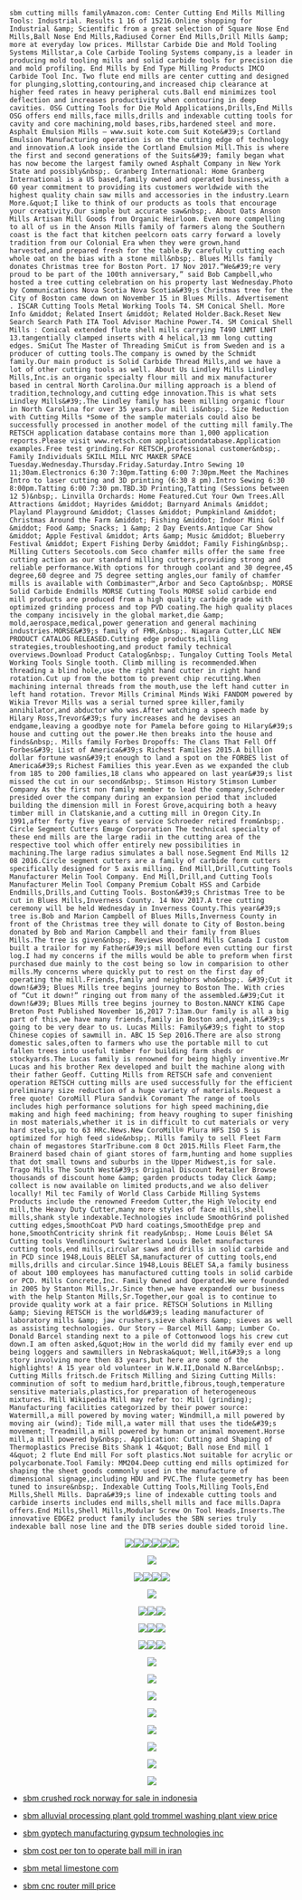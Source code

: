 
```
sbm cutting mills familyAmazon.com: Center Cutting End Mills Milling Tools: Industrial. Results 1 16 of 15216.Online shopping for Industrial &amp; Scientific from a great selection of Square Nose End Mills,Ball Nose End Mills,Radiused Corner End Mills,Drill Mills &amp; more at everyday low prices. Millstar Carbide Die and Mold Tooling Systems Millstar,a Cole Carbide Tooling Systems company,is a leader in producing mold tooling mills and solid carbide tools for precision die and mold profiling. End Mills by End Type Milling Products IMCO Carbide Tool Inc. Two flute end mills are center cutting and designed for plunging,slotting,contouring,and increased chip clearance at higher feed rates in heavy peripheral cuts.Ball end minimizes tool deflection and increases productivity when contouring in deep cavities. OSG Cutting Tools for Die Mold Applications,Drills,End Mills OSG offers end mills,face mills,drills and indexable cutting tools for cavity and core machining,mold bases,ribs,hardened steel and more. Asphalt Emulsion Mills — www.suit kote.com Suit Kote&#39;s Cortland Emulsion Manufacturing operation is on the cutting edge of technology and innovation.A look inside the Cortland Emulsion Mill.This is where the first and second generations of the Suits&#39; family began what has now become the largest family owned Asphalt Company in New York State and possibly&nbsp;. Granberg International: Home Granberg International is a US based,family owned and operated business,with a 60 year commitment to providing its customers worldwide with the highest quality chain saw mills and accessories in the industry.Learn More.&quot;I like to think of our products as tools that encourage your creativity.Our simple but accurate saw&nbsp;. About Oats Anson Mills Artisan Mill Goods from Organic Heirloom. Even more compelling to all of us in the Anson Mills family of farmers along the Southern coast is the fact that kitchen peelcorn oats carry forward a lovely tradition from our Colonial Era when they were grown,hand harvested,and prepared fresh for the table.By carefully cutting each whole oat on the bias with a stone mill&nbsp;. Blues Mills family donates Christmas tree for Boston Port. 17 Nov 2017.“We&#39;re very proud to be part of the 100th anniversary,” said Bob Campbell,who hosted a tree cutting celebration on his property last Wednesday.Photo by Communications Nova Scotia Nova Scotia&#39;s Christmas tree for the City of Boston came down on November 15 in Blues Mills. Advertisement . ISCAR Cutting Tools Metal Working Tools T4. SM Conical Shell. More Info &middot; Related Insert &middot; Related Holder.Back.Reset New Search Search Path ITA Tool Advisor Machine Power.T4. SM Conical Shell Mills : Conical extended flute shell mills carrying T490 LNMT LNHT 13.tangentially clamped inserts with 4 helical,13 mm long cutting edges. SmiCut The Master of Threading SmiCut is from Sweden and is a producer of cutting tools.The company is owned by the Schmidt family.Our main product is Solid Carbide Thread Mills,and we have a lot of other cutting tools as well. About Us Lindley Mills Lindley Mills,Inc.is an organic specialty flour mill and mix manufacturer based in central North Carolina.Our milling approach is a blend of tradition,technology,and cutting edge innovation.This is what sets Lindley Mills&#39;.The Lindley family has been milling organic flour in North Carolina for over 35 years.Our mill is&nbsp;. Size Reduction with Cutting Mills *Some of the sample materials could also be successfully processed in another model of the cutting mill family.The RETSCH application database contains more than 1,000 application reports.Please visit www.retsch.com applicationdatabase.Application examples.Free test grinding.For RETSCH,professional customer&nbsp;. Family Individuals SKILL MILL NYC MAKER SPACE Tuesday.Wednesday.Thursday.Friday.Saturday.Intro Sewing 10 11;30am.Electronics 6:30 7:30pm.Tatting 6:00 7:30pm.Meet the Machines Intro to laser cutting and 3D printing ​(6:30 8 pm).Intro Sewing 6:30 8:00pm.Tatting 6:00 7:30 pm.TBD.3D Printing,Tatting (Sessions between 12 5)&nbsp;. Linvilla Orchards: Home Featured.Cut Your Own Trees.All Attractions &middot; Hayrides &middot; Barnyard Animals &middot; Playland Playground &middot; Classes &middot; Pumpkinland &middot; Christmas Around the Farm &middot; Fishing &middot; Indoor Mini Golf &middot; Food &amp; Snacks; 1 &amp; 2 Day Events.Antique Car Show &middot; Apple Festival &middot; Arts &amp; Music &middot; Blueberry Festival &middot; Expert Fishing Derby &middot; Family Fishing&nbsp;. Milling Cutters Secotools.com Seco chamfer mills offer the same free cutting action as our standard milling cutters,providing strong and reliable performance.With options for through coolant and 30 degree,45 degree,60 degree and 75 degree setting angles,our family of chamfer mills is available with Combimaster™,Arbor and Seco Capto&nbsp;. MORSE Solid Carbide Endmills MORSE Cutting Tools MORSE solid carbide end mill products are produced from a high quality carbide grade with optimized grinding process and top PVD coating.The high quality places the company incisively in the global market,die &amp; mold,aerospace,medical,power generation and general machining industries.MORSE&#39;s family of FMR,&nbsp;. Niagara Cutter,LLC NEW PRODUCT CATALOG RELEASED.Cutting edge products,milling strategies,troubleshooting,and product family technical overviews.Download Product Catalog&nbsp;. Tungaloy Cutting Tools Metal Working Tools Single tooth. Climb milling is recommended.When threading a blind hole,use the right hand cutter in right hand rotation.Cut up from the bottom to prevent chip recutting.When machining internal threads from the mouth,use the left hand cutter in left hand rotation. Trevor Mills Criminal Minds Wiki FANDOM powered by Wikia Trevor Mills was a serial turned spree killer,family annihilator,and abductor who was.After watching a speech made by Hilary Ross,Trevor&#39;s fury increases and he devises an endgame,leaving a goodbye note for Pamela before going to Hilary&#39;s house and cutting out the power.He then breaks into the house and finds&nbsp;. Mills family Forbes Dropoffs: The Clans That Fell Off Forbes&#39; List of America&#39;s Richest Families 2015.A billion dollar fortune wasn&#39;t enough to land a spot on the FORBES list of America&#39;s Richest Families this year.Even as we expanded the club from 185 to 200 families,18 clans who appeared on last year&#39;s list missed the cut in our second&nbsp;. Stimson History Stimson Lumber Company As the first non family member to lead the company,Schroeder presided over the company during an expansion period that included building the dimension mill in Forest Grove,acquiring both a heavy timber mill in Clatskanie,and a cutting mill in Oregon City.In 1991,after forty five years of service Schroeder retired from&nbsp;. Circle Segment Cutters Emuge Corporation The technical specialty of these end mills are the large radii in the cutting area of the respective tool which offer entirely new possibilities in machining.The large radius simulates a ball nose.Segment End Mills 12 08 2016.Circle segment cutters are a family of carbide form cutters specifically designed for 5 axis milling. End Mill,Drill,Cutting Tools Manufacturer Melin Tool Company. End Mill,Drill,and Cutting Tools Manufacturer Melin Tool Company Premium Cobalt HSS and Carbide Endmills,Drills,and Cutting Tools. Boston&#39;s Christmas Tree to be cut in Blues Mills,Inverness County. 14 Nov 2017.A tree cutting ceremony will be held Wednesday in Inverness County.This year&#39;s tree is.Bob and Marion Campbell of Blues Mills,Inverness County in front of the Christmas tree they will donate to City of Boston.being donated by Bob and Marion Campbell and their family from Blues Mills.The tree is given&nbsp;. Reviews Woodland Mills Canada I custom built a trailor for my Father&#39;s mill before even cutting our first log.I had my concerns if the mills would be able to preform when first purchased due mainly to the cost being so low in comparision to other mills.My concerns where quickly put to rest on the first day of operating the mill.Friends,family and neighbors who&nbsp;. &#39;Cut it down!&#39; Blues Mills tree begins journey to Boston The. With cries of “Cut it down!” ringing out from many of the assembled.&#39;Cut it down!&#39; Blues Mills tree begins journey to Boston.NANCY KING Cape Breton Post Published November 16,2017 7:13am.Our family is all a big part of this,we have many friends,family in Boston and,yeah,it&#39;s going to be very dear to us. Lucas Mills: Family&#39;s fight to stop Chinese copies of sawmill in. ABC 15 Sep 2016.There are also strong domestic sales,often to farmers who use the portable mill to cut fallen trees into useful timber for building farm sheds or stockyards.The Lucas family is renowned for being highly inventive.Mr Lucas and his brother Rex developed and built the machine along with their father Geoff. Cutting Mills from RETSCH safe and convenient operation RETSCH cutting mills are used successfully for the efficient preliminary size reduction of a huge variety of materials.Request a free quote! CoroMill Plura Sandvik Coromant The range of tools includes high performance solutions for high speed machining,die making and high feed machining; from heavy roughing to super finishing in most materials,whether it is in difficult to cut materials or very hard steels,up to 63 HRc.News.New CoroMill® Plura HFS ISO S is optimized for high feed side&nbsp;. Mills family to sell Fleet Farm chain of megastores StarTribune.com 8 Oct 2015.Mills Fleet Farm,the Brainerd based chain of giant stores of farm,hunting and home supplies that dot small towns and suburbs in the Upper Midwest,is for sale. Trago Mills The South West&#39;s Original Discount Retailer Browse thousands of discount home &amp; garden products today Click &amp; collect is now available on limited products,and we also deliver locally! Mil tec Family of World Class Carbide Milling Systems Products include the renowned Freedom Cutter,the High Velocity end mill,the Heavy Duty Cutter,many more styles of face mills,shell mills,shank style indexable.Technologies include SmoothGrind polished cutting edges,SmoothCoat PVD hard coatings,SmoothEdge prep and hone,SmoothContricity shrink fit ready&nbsp;. Home Louis Bélet SA Cutting tools Vendlincourt Switzerland Louis Belet manufactures cutting tools,end mills,circular saws and drills in solid carbide and in PCD since 1948,Louis BELET SA,manufacturer of cutting tools,end mills,drills and circular.Since 1948,Louis BELET SA,a family business of about 100 employees has manufactured cutting tools in solid carbide or PCD. Mills Concrete,Inc. Family Owned and Operated.We were founded in 2005 by Stanton Mills,Jr.Since then,we have expanded our business with the help Stanton Mills,Sr.Together,our goal is to continue to provide quality work at a fair price. RETSCH Solutions in Milling &amp; Sieving RETSCH is the world&#39;s leading manufacturer of laboratory mills &amp; jaw crushers,sieve shakers &amp; sieves as well as assisting technologies. Our Story — Barcel Mill &amp; Lumber Co. Donald Barcel standing next to a pile of Cottonwood logs his crew cut down.I am often asked,&quot;How in the world did my family ever end up being loggers and sawmillers in Nebraska&quot; Well,it&#39;s a long story involving more then 83 years,but here are some of the highlights! A 15 year old volunteer in W.W.II,Donald N.Barcel&nbsp;. Cutting Mills fritsch.de Fritsch Milling and Sizing Cutting Mills: comminution of soft to medium hard,brittle,fibrous,tough,temperature sensitive materials,plastics,for preparation of heterogeneous mixtures. Mill Wikipedia Mill may refer to: Mill (grinding); Manufacturing facilities categorized by their power source: Watermill,a mill powered by moving water; Windmill,a mill powered by moving air (wind); Tide mill,a water mill that uses the tide&#39;s movement; Treadmill,a mill powered by human or animal movement.Horse mill,a mill powered by&nbsp;. Application: Cutting and Shaping of Thermoplastics Precise Bits Shank 1 4&quot; Ball nose End mill 1 4&quot; 2 flute End mill For soft plastics.Not suitable for acrylic or polycarbonate.Tool Family: MM204.Deep cutting end mills optimized for shaping the sheet goods commonly used in the manufacture of dimensional signage,including HDU and PVC.The flute geometry has been tuned to insure&nbsp;. Indexable Cutting Tools,Milling Tools,End Mills,Shell Mills. Dapra&#39;s line of indexable cutting tools and carbide inserts includes end mills,shell mills and face mills.Dapra offers.End Mills,Shell Mills,Modular Screw On Tool Heads,Inserts.The innovative EDGE2 product family includes the SBN series truly indexable ball nose line and the DTB series double sided toroid line. 
```

<div align="center">
  
<a rel="nofollow" href="https://m.shibang-china.com?f=github&k=sbm+cutting+mills+family"><img src="https://static.shibang-china.com/en/l.png"></a><img src="https://static.shibang-china.com/en/hw.png"><a rel="nofollow" href="https://m.shibang-china.com/product/?f=github&k=sbm+cutting+mills+family"><img src="https://static.shibang-china.com/en/p.png"></a><a rel="nofollow" href="https://m.shibang-china.com/cases/?f=github&k=sbm+cutting+mills+family"><img src="https://static.shibang-china.com/en/c.png"></a><a rel="nofollow" href="https://m.shibang-china.com/news/?f=github&k=sbm+cutting+mills+family"><img src="https://static.shibang-china.com/en/n.png"></a><a rel="nofollow" href="https://m.shibang-china.com?f=github&k=sbm+cutting+mills+family"><img src="https://static.shibang-china.com/en/m.png"></a>

<a rel="nofollow" href="https://m.shibang-china.com/product/?f=github&k=sbm+cutting+mills+family"><img src="https://static.shibang-china.com/en/b.jpg"></a>
  
<a rel="nofollow" href="https://m.shibang-china.com/solution-aggregate.html?f=github&k=sbm+cutting+mills+family"><img src="https://static.shibang-china.com/en/a.jpg"></a><a rel="nofollow" href="https://m.shibang-china.com/solution-mine.html?f=github&k=sbm+cutting+mills+family"><img src="https://static.shibang-china.com/en/m.jpg"></a><a rel="nofollow" href="https://m.shibang-china.com/solution-mill.html?f=github&k=sbm+cutting+mills+family"><img src="https://static.shibang-china.com/en/g.jpg"></a><a rel="nofollow" href="https://m.shibang-china.com/solution-epc.html?f=github&k=sbm+cutting+mills+family"><img src="https://static.shibang-china.com/en/e.jpg"></a>

<a rel="nofollow" href="https://m.shibang-china.com/product/?f=github&k=sbm+cutting+mills+family"><img src="https://static.shibang-china.com/en/a-p.png"></a>

<a rel="nofollow" href="https://m.shibang-china.com/product/crusher/c6x.html?f=github&k=sbm+cutting+mills+family"><img src="https://static.shibang-china.com/en/j.jpg"></a><a rel="nofollow" href="https://m.shibang-china.com/product/crusher/ci5x.html?f=github&k=sbm+cutting+mills+family"><img src="https://static.shibang-china.com/en/i.jpg"></a><a rel="nofollow" href="https://m.shibang-china.com/product/crusher/hst.html?f=github&k=sbm+cutting+mills+family"><img src="https://static.shibang-china.com/en/c.jpg"></a>

<a rel="nofollow" href="https://m.shibang-china.com/product/mill/mtw.html?f=github&k=sbm+cutting+mills+family"><img src="https://static.shibang-china.com/en/mtw.jpg"></a><a rel="nofollow" href="https://m.shibang-china.com/product/mill/scm.html?f=github&k=sbm+cutting+mills+family"><img src="https://static.shibang-china.com/en/scm.jpg"></a><a rel="nofollow" href="https://m.shibang-china.com/product/mill/lm.html?f=github&k=sbm+cutting+mills+family"><img src="https://static.shibang-china.com/en/lm.jpg"></a>

<a rel="nofollow" href="https://m.shibang-china.com/product/sand/vsi6x.html?f=github&k=sbm+cutting+mills+family"><img src="https://static.shibang-china.com/en/6x.jpg"></a><a rel="nofollow" href="https://m.shibang-china.com/product/sand/vu.html?f=github&k=sbm+cutting+mills+family"><img src="https://static.shibang-china.com/en/vu.jpg"></a><a rel="nofollow" href="https://m.shibang-china.com/product/mobile/klun.html?f=github&k=sbm+cutting+mills+family"><img src="https://static.shibang-china.com/en/k.jpg"></a>

<a rel="nofollow" href="https://m.shibang-china.com/cases/?f=github&k=sbm+cutting+mills+family"><img src="https://static.shibang-china.com/en/case.png"></a>

<a rel="nofollow" href="https://m.shibang-china.com/cases/aggregate/202.html?f=github&k=sbm+cutting+mills+family"><img src="https://static.shibang-china.com/en/c-1.jpg"></a>

<a rel="nofollow" href="https://m.shibang-china.com/cases/aggregate/203.html?f=github&k=sbm+cutting+mills+family"><img src="https://static.shibang-china.com/en/c-2.jpg"></a>

<a rel="nofollow" href="https://m.shibang-china.com/cases/mill/123.html?f=github&k=sbm+cutting+mills+family"><img src="https://static.shibang-china.com/en/c-3.jpg"></a>

<a rel="nofollow" href="https://m.shibang-china.com/contact_us.html?f=github&k=sbm+cutting+mills+family"><img src="https://static.shibang-china.com/en/contact.png"></a>

<a rel="nofollow" href="https://swt.shibang-china.com/?f=github&k=sbm+cutting+mills+family"><img src="https://static.shibang-china.com/en/chat.png"></a>

<a rel="nofollow" href="https://whatsapp.shibangsoft.com/WhatsApp.php?f=github&k=sbm+cutting+mills+family"><img src="https://static.shibang-china.com/en/whatsapp.png"></a>

<a rel="nofollow" href="https://m.shibang-china.com/?f=github&k=sbm+cutting+mills+family"><img src="https://static.shibang-china.com/en/website.png"></a>

</div>


* [sbm crushed rock norway for sale in indonesia](sbm%20crushed%20rock%20norway%20for%20sale%20in%20indonesia.md)

* [sbm alluvial processing plant gold trommel washing plant view price](sbm%20alluvial%20processing%20plant%20gold%20trommel%20washing%20plant%20view%20price.md)

* [sbm gyptech manufacturing gypsum technologies inc](sbm%20gyptech%20manufacturing%20gypsum%20technologies%20inc.md)

* [sbm cost per ton to operate ball mill in iran](sbm%20cost%20per%20ton%20to%20operate%20ball%20mill%20in%20iran.md)

* [sbm metal limestone com](sbm%20metal%20limestone%20com.md)

* [sbm cnc router mill price](sbm%20cnc%20router%20mill%20price.md)